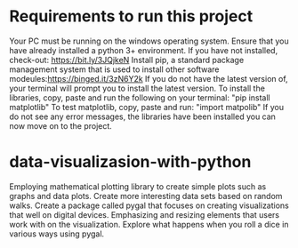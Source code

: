 # Requirements to run this project
Your PC must be running on the windows operating system.
Ensure that you have already installed a python 3+ environment.
If you have not installed, check-out: https://bit.ly/3JQjkeN
Install pip, a standard package management system that is used to install other software modeules:https://binged.it/3zN6Y2k
If you do not have the latest version of, your terminal will prompt you to install the latest version.
To install the libraries, copy, paste and run the following on your terminal: "pip install matplotlib"
To test matplotlib, copy, paste and run: "import matpolib"
If you do not see any error messages, the libraries have been installed you can now move on to the project.

# data-visualizasion-with-python
Employing mathematical plotting library to create simple plots such as graphs and data plots. 
Create more interesting data sets based on random walks.
Create a package called pygal that focuses on creating visualizations that well on digital devices.
Emphasizing and resizing elements that users work with on the visualization.
Explore what happens when you roll a dice in various ways using pygal. 
